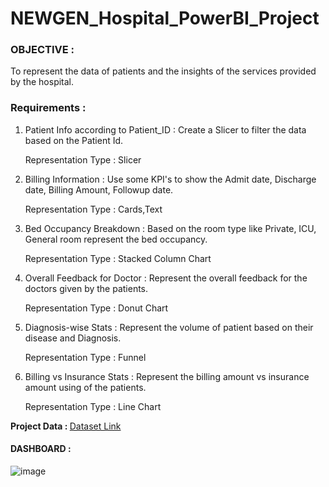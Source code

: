 # NEWGEN_Hospital_PowerBI_Project

<h3>OBJECTIVE : </h3>
    To represent the data of patients and the insights of the services provided by the hospital.

<h3>Requirements : </h3>

1. Patient Info according to Patient_ID : Create a Slicer to filter the data based on the Patient Id.
    
    Representation Type : Slicer
        
2. Billing Information : Use some KPI's to show the Admit date, Discharge date, Billing Amount, Followup date.

   Representation Type : Cards,Text

4. Bed Occupancy Breakdown : Based on the room type like Private, ICU, General room represent the bed occupancy.

   Representation Type : Stacked Column Chart

6. Overall Feedback for Doctor : Represent the overall feedback for the doctors given by the patients.

   Representation Type : Donut Chart

8. Diagnosis-wise Stats : Represent the volume of patient based on their disease and Diagnosis.

   Representation Type : Funnel
  
10. Billing vs Insurance Stats : Represent the billing amount vs insurance amount using of the patients.

    Representation Type : Line Chart

<b>Project Data : </b><a href="https://github.com/UDAYMURALI1413/NEWGEN_Hospital_PowerBI_Project/blob/main/Newgen_care-Dataset.xlsx">Dataset Link</a>

<h4>DASHBOARD : </h4>

![image](https://github.com/user-attachments/assets/f85a04f3-8db6-43d2-8298-3d22a080781d)

     
